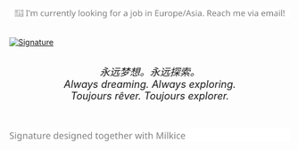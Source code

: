 <p align="center">
  <a href="https://github.com/yrccondor">
    <img src="https://raw.githubusercontent.com/yrccondor/yrccondor/master/job.svg">
  </a>
</p>
<br>
<a href="https://axton.cc" rel="noopener noreferrer" target="_blank">
  <picture>
    <source media="(prefers-color-scheme: dark)" srcset="https://raw.githubusercontent.com/yrccondor/yrccondor/master/signature-dark.svg">
    <source media="(prefers-color-scheme: light)" srcset="https://raw.githubusercontent.com/yrccondor/yrccondor/master/signature.svg">
    <img alt="Signature" src="[https://user-images.githubusercontent.com/25423296/163456779-a8556205-d0a5-45e2-ac17-42d089e3c3f8.png](https://raw.githubusercontent.com/yrccondor/yrccondor/master/signature.svg)">
  </picture>
</a>
<p align="center">
<br>
<em><font size="+1">永远梦想。永远探索。</font></em>
<br>
<em><font size="+1">Always dreaming. Always exploring.</font></em>
<br>
<em><font size="+1">Toujours rêver. Toujours explorer.</font></em>
<br>
<br>
<br>
</p>

[![Signature](https://raw.githubusercontent.com/yrccondor/yrccondor/master/copyright.svg)](https://github.com/milkice233)
